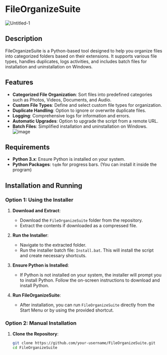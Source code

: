 # FileOrganizeSuite
![Untitled-1](https://github.com/user-attachments/assets/9501d8aa-8a7f-4945-a44c-a9a3c7025f2b)


## Description
FileOrganizeSuite is a Python-based tool designed to help you organize files into categorized folders based on their extensions. It supports various file types, handles duplicates, logs activities, and includes batch files for installation and uninstallation on Windows.

## Features
- **Categorized File Organization**: Sort files into predefined categories such as Photos, Videos, Documents, and Audio.
- **Custom File Types**: Define and select custom file types for organization.
- **Duplicate Handling**: Option to ignore or overwrite duplicate files.
- **Logging**: Comprehensive logs for information and errors.
- **Automatic Upgrades**: Option to upgrade the script from a remote URL.
- **Batch Files**: Simplified installation and uninstallation on Windows.
   ![image](https://github.com/user-attachments/assets/542040cc-bf94-4680-9530-ad42ac7286e2)


## Requirements
- **Python 3.x**: Ensure Python is installed on your system.
- **Python Packages**: `tqdm` for progress bars. (You can install it inside the program)

## Installation and Running

### Option 1: Using the Installer

1. **Download and Extract**:
   - Download the `FileOrganizeSuite` folder from the repository.
   - Extract the contents if downloaded as a compressed file.

2. **Run the Installer**:
   - Navigate to the extracted folder.
   - Run the installer batch file: `Install.bat`. This will install the script and create necessary shortcuts.

3. **Ensure Python is Installed**:
   - If Python is not installed on your system, the installer will prompt you to install Python. Follow the on-screen instructions to download and install Python.

4. **Run FileOrganizeSuite**:
   - After installation, you can run `FileOrganizeSuite` directly from the Start Menu or by using the provided shortcut.

### Option 2: Manual Installation

1. **Clone the Repository**:
   ```bash
   git clone https://github.com/your-username/FileOrganizeSuite.git
   cd FileOrganizeSuite
